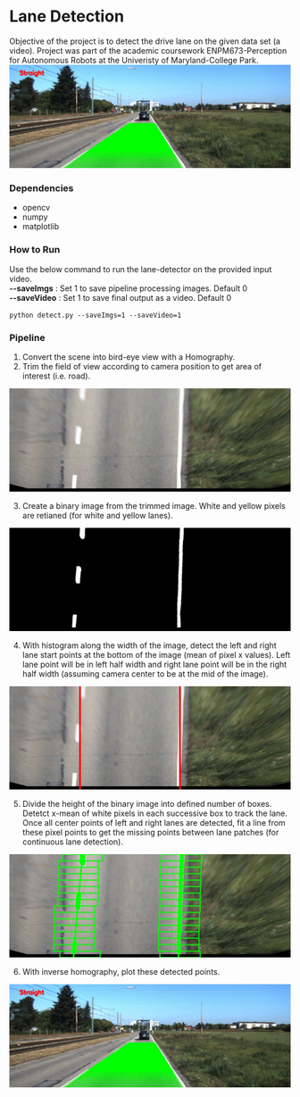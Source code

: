 # Lane Detection

Objective of the project is to detect the drive lane on the given data set (a video). Project was part of the academic coursework ENPM673-Perception for Autonomous Robots at the Univeristy of Maryland-College Park.
<img src="https://github.com/varunasthana92/Lane_Detection/blob/master/pics/FinalImage.jpg">

### Dependencies
- opencv
- numpy
- matplotlib

### How to Run
Use the below command to run the lane-detector on the provided input video.<br/>
__--saveImgs__ : Set 1 to save pipeline processing images. Default 0<br/>
__--saveVideo__ : Set 1 to save final output as a video. Default 0
```
python detect.py --saveImgs=1 --saveVideo=1
```

### Pipeline
1) Convert the scene into bird-eye view with a Homography.<br/>
2) Trim the field of view according to camera position to get area of interest (i.e. road).<br/>
<img src="https://github.com/varunasthana92/Lane_Detection/blob/master/pics/bird_view.jpg" >

3) Create a binary image from the trimmed image. White and yellow pixels are retianed (for white and yellow lanes).<br/>
<img src="https://github.com/varunasthana92/Lane_Detection/blob/master/pics/Binary.jpg">

4) With histogram along the width of the image, detect the left and right lane start points at the bottom of the image (mean of pixel x values). Left lane point will be in left half width and right lane point will be in the right half width (assuming camera center to be at the mid of the image).<br/>
<img src="https://github.com/varunasthana92/Lane_Detection/blob/master/pics/findStart.jpg">

5) Divide the height of the binary image into defined number of boxes. Detetct x-mean of white pixels in each successive box to track the lane. Once all center points of left and right lanes are detected, fit a line from these pixel points to get the missing points between lane patches (for continuous lane detection).<br/>
<img src="https://github.com/varunasthana92/Lane_Detection/blob/master/pics/lanes.jpg">

6) With inverse homography, plot these detected points.<br/>
<img src="https://github.com/varunasthana92/Lane_Detection/blob/master/pics/FinalImage.jpg">